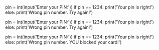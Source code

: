 pin = int(input('Enter your PIN:'))
if pin == 1234:
    print('Your pin is right!')
else:
    print('Wrong pin number. Try again!')
    
pin = int(input('Enter your PIN:'))
if pin == 1234:
    print('Your pin is right!')
else:
    print('Wrong pin number. Try again!')
    
    
pin = int(input('Enter your PIN:'))
if pin == 1234:
    print('Your pin is right!')
else:
    print('Wrong pin number. YOU blocked your card!')

    
    
    

